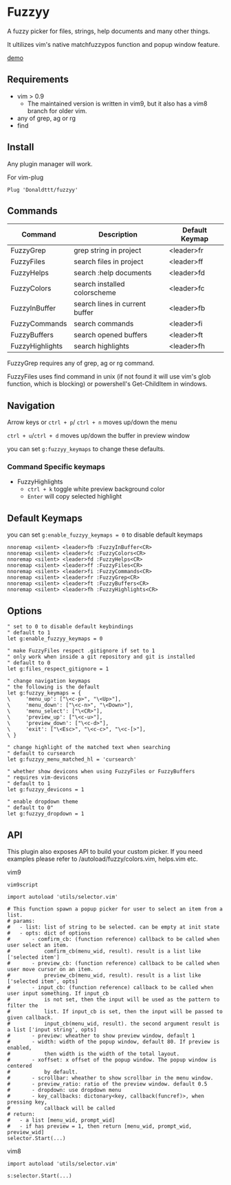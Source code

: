 # Fuzzyy

A fuzzy picker for files, strings, help documents and many other things.

It ultilizes vim's native matchfuzzypos function and popup window feature.

[demo](https://github.com/Donaldttt/resources/blob/main/fuzzyy/demo.gif)

## Requirements

- vim > 0.9
    - The maintained version is written in vim9, but it also has a vim8 branch for older vim.
- any of grep, ag or rg
- find

## Install

Any plugin manager will work.

For vim-plug
```vim
Plug 'Donaldttt/fuzzyy'
```

## Commands

| Command         | Description                    | Default Keymap |
| ---             | ---                            | ---            |
| FuzzyGrep       | grep string in project         | \<leader>fr    |
| FuzzyFiles      | search files in project        | \<leader>ff    |
| FuzzyHelps      | search :help documents         | \<leader>fd    |
| FuzzyColors     | search installed colorscheme   | \<leader>fc    |
| FuzzyInBuffer   | search lines in current buffer | \<leader>fb    |
| FuzzyCommands   | search commands                | \<leader>fi    |
| FuzzyBuffers    | search opened buffers          | \<leader>ft    |
| FuzzyHighlights | search highlights              | \<leader>fh    |

FuzzyGrep requires any of grep, ag or rg command.

FuzzyFiles uses find command in unix (if not found it will use vim's glob function,
 which is blocking) or powershell's Get-ChildItem in windows.

## Navigation

Arrow keys or `ctrl + p`/ `ctrl + n` moves up/down the menu

`ctrl + u`/`ctrl + d` moves up/down the buffer in preview window

you can set `g:fuzzyy_keymaps` to change these defaults.

### Command Specific keymaps
- FuzzyHighlights
    - `ctrl + k` toggle white preview background color
    - `Enter` will copy selected highlight

## Default Keymaps

you can set `g:enable_fuzzyy_keymaps = 0` to disable default keymaps

```vim
nnoremap <silent> <leader>fb :FuzzyInBuffer<CR>
nnoremap <silent> <leader>fc :FuzzyColors<CR>
nnoremap <silent> <leader>fd :FuzzyHelps<CR>
nnoremap <silent> <leader>ff :FuzzyFiles<CR>
nnoremap <silent> <leader>fi :FuzzyCommands<CR>
nnoremap <silent> <leader>fr :FuzzyGrep<CR>
nnoremap <silent> <leader>ft :FuzzyBuffers<CR>
nnoremap <silent> <leader>fh :FuzzyHighlights<CR>
```

## Options

```vim
" set to 0 to disable default keybindings
" default to 1
let g:enable_fuzzyy_keymaps = 0

" make FuzzyFiles respect .gitignore if set to 1
" only work when inside a git repository and git is installed
" default to 0
let g:files_respect_gitignore = 1

" change navigation keymaps
" the following is the default
let g:fuzzyy_keymaps = {
\     'menu_up': ["\<c-p>", "\<Up>"],
\     'menu_down': ["\<c-n>", "\<Down>"],
\     'menu_select': ["\<CR>"],
\     'preview_up': ["\<c-u>"],
\     'preview_down': ["\<c-d>"],
\     'exit': ["\<Esc>", "\<c-c>", "\<c-[>"],
\ }

" change highlight of the matched text when searching
" default to cursearch
let g:fuzzyy_menu_matched_hl = 'cursearch'

" whether show devicons when using FuzzyFiles or FuzzyBuffers
" requires vim-devicons
" default to 1
let g:fuzzyy_devicons = 1

" enable dropdown theme
" default to 0"
let g:fuzzyy_dropdown = 1
```

## API

This plugin also exposes API to build your custom picker.
If you need examples please refer to /autoload/fuzzy/colors.vim, helps.vim etc.

vim9
```vim
vim9script

import autoload 'utils/selector.vim'

# This function spawn a popup picker for user to select an item from a list.
# params:
#   - list: list of string to be selected. can be empty at init state
#   - opts: dict of options
#       - comfirm_cb: (function reference) callback to be called when user select an item.
#           comfirm_cb(menu_wid, result). result is a list like ['selected item']
#       - preview_cb: (function reference) callback to be called when user move cursor on an item.
#           preview_cb(menu_wid, result). result is a list like ['selected item', opts]
#       - input_cb: (function reference) callback to be called when user input something. If input_cb
#           is not set, then the input will be used as the pattern to filter the
#           list. If input_cb is set, then the input will be passed to given callback.
#           input_cb(menu_wid, result). the second argument result is a list ['input string', opts]
#       - preview: wheather to show preview window, default 1
#       - width: width of the popup window, default 80. If preview is enabled,
#           then width is the width of the total layout.
#       - xoffset: x offset of the popup window. The popup window is centered
#           by default.
#       - scrollbar: wheather to show scrollbar in the menu window.
#       - preview_ratio: ratio of the preview window. default 0.5
#       - dropdown: use dropdown menu
#       - key_callbacks: dictonary<key, callback(funcref)>, when pressing key,
#           callback will be called
# return:
#   - a list [menu_wid, prompt_wid]
#   - if has preview = 1, then return [menu_wid, prompt_wid, preview_wid]
selector.Start(...)
```

vim8

```vim
import autoload 'utils/selector.vim'

s:selector.Start(...)
```

